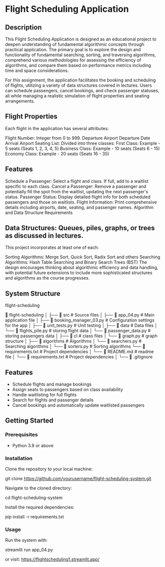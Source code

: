
# Flight Scheduling Application

## Description
This Flight Scheduling Application is designed as an educational project to deepen understanding of fundamental algorithmic concepts through practical application. The primary goal is to explore the design and functionality of fundamental searching, sorting, and traversing algorithms, comprehend various methodologies for assessing the efficiency of algorithms, and compare them based on performance metrics including time and space considerations.

For this assignment, the application facilitates the booking and scheduling of flights, utilizing a variety of data structures covered in lectures. Users can schedule passengers, cancel bookings, and check passenger statuses, all while managing a realistic simulation of flight properties and seating arrangements.

## Flight Properties
Each flight in the application has several attributes:

Flight Number: Integer from 0 to 999.
Departure Airport
Departure Date
Arrival Airport
Seating List: Divided into three classes:
First Class: Example - 5 seats (Seats 1, 2, 3, 4, 5)
Business Class: Example - 10 seats (Seats 6 - 15)
Economy Class: Example - 20 seats (Seats 16 - 35)
## Features
Schedule a Passenger: Select a flight and class. If full, add to a waitlist specific to each class.
Cancel a Passenger: Remove a passenger and potentially fill the spot from the waitlist, updating the next passenger's status.
Passenger Status: Display detailed flight info for both scheduled passengers and those on waitlists.
Flight Information: Print comprehensive details including airports, date, seating, and passenger names.
Algorithm and Data Structure Requirements


## Data Structures: Queues, piles, graphs, or trees as discussed in lectures.
This project incorporates at least one of each:

Sorting Algorithms: Merge Sort, Quick Sort, Radix Sort and others
Searching Algorithms: Hash Table Searching and Binary Search Trees (BST)
The design encourages thinking about algorithmic efficiency and data handling, with potential future extensions to include more sophisticated structures and algorithms as the course progresses.

## System Structure
flight-scheduling

📁 flight-scheduling
│
├── 📁 src                  # Source files
│   ├── 📄 app_04.py           # Main application file
│   ├── 📄 booking_manager_03.py    # Configuration settings for the app
│   ├── 📄 unit_tests.py           # Unit testing
│   ├── 📁 data                 # Data files
│       └── 📄 flights_pile.py       # storing flight data
│       └── 📄 passenger_data.py       # storing passengers data
│   ├── 📁 cl                 # class files 
│       └── 📄 graph.py       # graph structure
│   ├── 📁 algorithms                # Algorithms
│       └── 📄 searchers.py       # Searching algorithms
│       └── 📄 sorters.py       # Sorting algorithms
└── 📄 requirements.txt     # Project dependencies
│
└── 📄 README.md     # readme file
│
└── 📄 requirements.txt     # Project dependencies
│
└── 📄 .gitignore    


## Features
- Schedule flights and manage bookings
- Assign seats to passengers based on class availability
- Handle waitlisting for full flights
- Search for flights and passenger details
- Cancel bookings and automatically update waitlisted passengers

## Getting Started

### Prerequisites
- Python 3.8 or above

### Installation
Clone the repository to your local machine:

git clone https://github.com/yourusername/flight-scheduling-system.git


Navigate to the cloned directory:

cd flight-scheduling-system


Install the required dependencies:

pip install -r requirements.txt


### Usage
Run the system with:

streamlit run app_04.py

or visit: https://flightscheduling1.streamlit.app/




